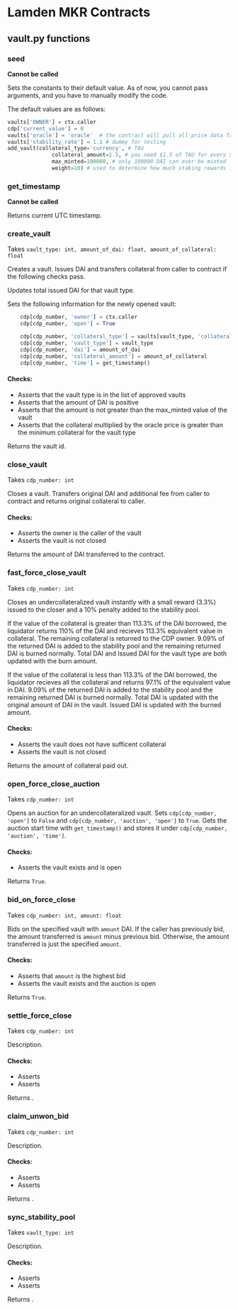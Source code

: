 # Lamden MKR Contracts

## vault.py functions

### seed

**Cannot be called**

Sets the constants to their default value. As of now, you cannot pass arguments, and you have to manually modify the code.

The default values are as follows:
```python
vaults['OWNER'] = ctx.caller
cdp['current_value'] = 0    
vaults['oracle'] = 'oracle'  # the contract will pull all price data from 'oracle'. Please change this prior to deployment
vaults['stability_rate'] = 1.1 # dummy for testing
add_vault(collateral_type='currency', # TAU
              collateral_amount=1.5, # you need $1.5 of TAU for every $1 of DAI minted
              max_minted=100000, # only 100000 DAI can ever be minted
              weight=10) # used to determine how much staking rewards inflate the pools relative to other vaults
```

### get_timestamp

**Cannot be called**

Returns current UTC timestamp.

### create_vault
Takes `vault_type: int, amount_of_dai: float, amount_of_collateral: float`

Creates a vault. Issues DAI and transfers collateral from caller to contract if the following checks pass. 

Updates total issued DAI for that vault type. 

Sets the following information for the newly opened vault:

```python
    cdp[cdp_number, 'owner'] = ctx.caller
    cdp[cdp_number, 'open'] = True

    cdp[cdp_number, 'collateral_type'] = vaults[vault_type, 'collateral_type']
    cdp[cdp_number, 'vault_type'] = vault_type
    cdp[cdp_number, 'dai'] = amount_of_dai
    cdp[cdp_number, 'collateral_amount'] = amount_of_collateral
    cdp[cdp_number, 'time'] = get_timestamp()
```

#### Checks: 

- Asserts that the vault type is in the list of approved vaults
- Asserts that the amount of DAI is positive
- Asserts that the amount is not greater than the max_minted value of the vault
- Asserts that the collateral multiplied by the oracle price is greater than the minimum collateral for the vault type

Returns the vault id.

### close_vault
Takes `cdp_number: int`

Closes a vault. Transfers original DAI and additional fee from caller to contract and returns original collateral to caller.

#### Checks: 

- Asserts the owner is the caller of the vault
- Asserts the vault is not closed

Returns the amount of DAI transferred to the contract.

### fast_force_close_vault
Takes `cdp_number: int`

Closes an undercollateralized vault instantly with a small reward (3.3%) issued to the closer and a 10% penalty added to the stability pool. 

If the value of the collateral is greater than 113.3% of the DAI borrowed, the liquidator returns 110% of the DAI and recieves 113.3% equivalent value in collateral. The remaining collateral is returned to the CDP owner. 9.09% of the returned DAI is added to the stability pool and the remaining returned DAI is burned normally. Total DAI and Issued DAI for the vault type are both updated with the burn amount.

If the value of the collateral is less than 113.3% of the DAI borrowed, the liquidator recieves all the collateral and returns 97.1% of the equivalent value in DAI. 9.09% of the returned DAI is added to the stability pool and the remaining returned DAI is burned normally. Total DAI is updated with the original amount of DAI in the vault. Issued DAI is updated with the burned amount.

#### Checks: 

- Asserts the vault does not have sufficent collateral
- Asserts the vault is not closed

Returns the amount of collateral paid out.

### open_force_close_auction
Takes `cdp_number: int`

Opens an auction for an undercollateralized vault. Sets `cdp[cdp_number, 'open']` to `False` and `cdp[cdp_number, 'auction', 'open']` to `True`. Gets the auction start time with `get_timestamp()` and stores it under `cdp[cdp_number, 'auction', 'time']`.

#### Checks: 

- Asserts the vault exists and is open

Returns `True`.

### bid_on_force_close
Takes `cdp_number: int, amount: float`

Bids on the specified vault with `amount` DAI. If the caller has previously bid, the amount transferred is `amount` minus previous bid. Otherwise, the amount transferred is just the specified `amount`.

#### Checks: 

- Asserts that `amount` is the highest bid
- Asserts the vault exists and the auction is open

Returns `True`.

### settle_force_close
Takes `cdp_number: int`

Description.

#### Checks: 

- Asserts 
- Asserts 

Returns .

### claim_unwon_bid
Takes `cdp_number: int`

Description.

#### Checks: 

- Asserts 
- Asserts 

Returns .

### sync_stability_pool
Takes `vault_type: int`

Description.

#### Checks: 

- Asserts 
- Asserts 

Returns .
